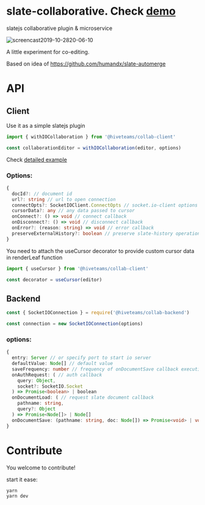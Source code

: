 # slate-collaborative. Check [demo](https://slate-collaborative.herokuapp.com/)

slatejs collaborative plugin &amp; microservice

![screencast2019-10-2820-06-10](https://user-images.githubusercontent.com/23132107/67700384-ebff7280-f9be-11e9-9005-6ddadcafec47.gif)

A little experiment for co-editing.

Based on idea of https://github.com/humandx/slate-automerge

# API

## Client

Use it as a simple slatejs plugin

```ts
import { withIOCollaboration } from '@hiveteams/collab-client'

const collaborationEditor = withIOCollaboration(editor, options)
```

Check [detailed example](https://github.com/cudr/slate-collaborative/blob/master/packages/example/src/Client.tsx)

### Options:

```ts
{
  docId?: // document id
  url?: string // url to open connection
  connectOpts?: SocketIOClient.ConnectOpts // socket.io-client options
  cursorData?: any // any data passed to cursor
  onConnect?: () => void // connect callback
  onDisconnect?: () => void // disconnect callback
  onError?: (reason: string) => void // error callback
  preserveExternalHistory?: boolean // preserve slate-history operations form other clients
}
```

You need to attach the useCursor decorator to provide custom cursor data in renderLeaf function

```ts
import { useCursor } from '@hiveteams/collab-client'

const decorator = useCursor(editor)
```

## Backend

```ts
const { SocketIOConnection } = require('@hiveteams/collab-backend')

const connection = new SocketIOConnection(options)
```

### options:

```ts
{
  entry: Server // or specify port to start io server
  defaultValue: Node[] // default value
  saveFrequency: number // frequency of onDocumentSave callback execution in ms
  onAuthRequest: ( // auth callback
    query: Object,
    socket?: SocketIO.Socket
  ) => Promise<boolean> | boolean
  onDocumentLoad: ( // request slate document callback
    pathname: string,
    query?: Object
  ) => Promise<Node[]> | Node[]
  onDocumentSave: (pathname: string, doc: Node[]) => Promise<void> | void // save document callback
}
```

# Contribute

You welcome to contribute!

start it ease:

```
yarn
yarn dev
```
